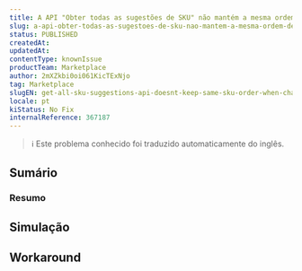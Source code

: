 ```yaml
---
title: A API "Obter todas as sugestões de SKU" não mantém a mesma ordem de SKU ao alterar os limites
slug: a-api-obter-todas-as-sugestoes-de-sku-nao-mantem-a-mesma-ordem-de-sku-ao-alterar-os-limites
status: PUBLISHED
createdAt: 
updatedAt: 
contentType: knownIssue
productTeam: Marketplace
author: 2mXZkbi0oi061KicTExNjo
tag: Marketplace
slugEN: get-all-sku-suggestions-api-doesnt-keep-same-sku-order-when-changing-limits
locale: pt
kiStatus: No Fix
internalReference: 367187
---
```


>ℹ️ Este problema conhecido foi traduzido automaticamente do inglês.

## Sumário

### **Resumo**
## Simulação


## Workaround

